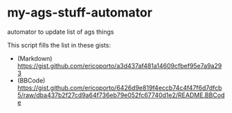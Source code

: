 # my-ags-stuff-automator
automator to update list of ags things

This script fills the list in these gists:
- (Markdown) https://gist.github.com/ericoporto/a3d437af481a14609cfbef95e7a9a293
- (BBCode) https://gist.github.com/ericoporto/6426d9e819f4eccb74c4f47f6d7dfcb5/raw/dba437b2f27cd9a64f736eb79e052fc67740d1e2/README.BBCode
